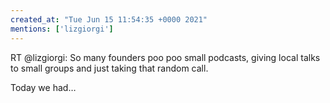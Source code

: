 ```yaml
---
created_at: "Tue Jun 15 11:54:35 +0000 2021"
mentions: ['lizgiorgi']
---
```


RT @lizgiorgi: So many founders poo poo small podcasts, giving local talks to small groups and just taking that random call.

Today we had…